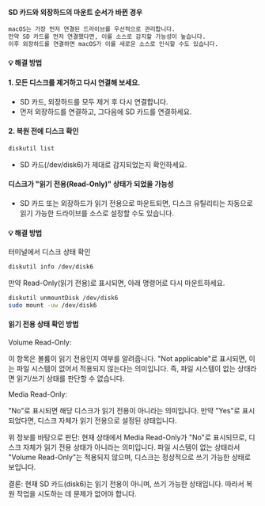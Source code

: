 #### SD 카드와 외장하드의 마운트 순서가 바뀐 경우

```bash
macOS는 가장 먼저 연결된 드라이브를 우선적으로 관리합니다.
만약 SD 카드를 먼저 연결했다면, 이를 소스로 감지할 가능성이 높습니다.
이후 외장하드를 연결하면 macOS가 이를 새로운 소스로 인식할 수도 있습니다.
```
#### 💡 해결 방법

#### 1. 모든 디스크를 제거하고 다시 연결해 보세요.
- SD 카드, 외장하드를 모두 제거 후 다시 연결합니다.
- 먼저 외장하드를 연결하고, 그다음에 SD 카드를 연결하세요.


#### 2. 복원 전에 디스크 확인

```bash
diskutil list
```

- SD 카드(/dev/disk6)가 제대로 감지되었는지 확인하세요.


#### 디스크가 "읽기 전용(Read-Only)" 상태가 되었을 가능성
- SD 카드 또는 외장하드가 읽기 전용으로 마운트되면, 디스크 유틸리티는 자동으로 읽기 가능한 드라이브를 소스로 설정할 수도 있습니다.

#### 💡 해결 방법

터미널에서 디스크 상태 확인

```bash
diskutil info /dev/disk6
```

만약 Read-Only(읽기 전용)로 표시되면,
아래 명령어로 다시 마운트하세요.

```bash
diskutil unmountDisk /dev/disk6
sudo mount -uw /dev/disk6
```

#### 읽기 전용 상태 확인 방법

Volume Read-Only:

이 항목은 볼륨이 읽기 전용인지 여부를 알려줍니다.
"Not applicable"로 표시되면, 이는 파일 시스템이 없어서 적용되지 않는다는 의미입니다.
즉, 파일 시스템이 없는 상태라면 읽기/쓰기 상태를 판단할 수 없습니다.

Media Read-Only:

"No"로 표시되면 해당 디스크가 읽기 전용이 아니라는 의미입니다.
만약 "Yes"로 표시되었다면, 디스크 자체가 읽기 전용으로 설정된 상태입니다.

위 정보를 바탕으로 판단:
현재 상태에서 Media Read-Only가 "No"로 표시되므로, 디스크 자체가 읽기 전용 상태가 아니라는 의미입니다.
파일 시스템이 없는 상태라서 "Volume Read-Only"는 적용되지 않으며, 디스크는 정상적으로 쓰기 가능한 상태로 보입니다.

결론:
현재 SD 카드(disk6)는 읽기 전용이 아니며, 쓰기 가능한 상태입니다.
따라서 복원 작업을 시도하는 데 문제가 없어야 합니다.


